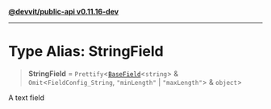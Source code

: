 [**@devvit/public-api v0.11.16-dev**](../README.md)

---

# Type Alias: StringField

> **StringField** = `Prettify`\<[`BaseField`](BaseField.md)\<`string`\> & `Omit`\<`FieldConfig_String`, `"minLength"` \| `"maxLength"`\> & `object`\>

A text field
